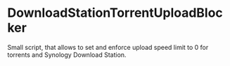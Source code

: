 # DownloadStationTorrentUploadBlocker
Small script, that allows to set and enforce upload speed limit to 0 for torrents and Synology Download Station.

